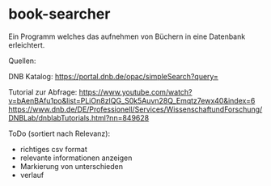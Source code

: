# book-searcher
Ein Programm welches das aufnehmen von Büchern in eine Datenbank erleichtert.

Quellen:

DNB Katalog:
https://portal.dnb.de/opac/simpleSearch?query=

Tutorial zur Abfrage:
https://www.youtube.com/watch?v=bAenBAfu1po&list=PLiOn8zIQG_S0k5Auvn28Q_Emqtz7ewx40&index=6
https://www.dnb.de/DE/Professionell/Services/WissenschaftundForschung/DNBLab/dnblabTutorials.html?nn=849628

ToDo (sortiert nach Relevanz):

- richtiges csv format
- relevante informationen anzeigen
- Markierung von unterschieden
- verlauf
